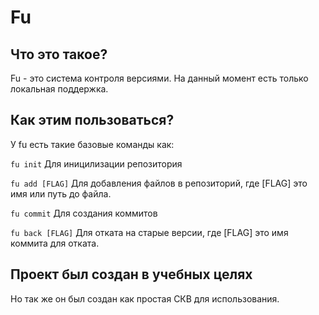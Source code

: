 <h1>Fu</h1>

<h2>Что это такое?</h2>
Fu - это система контроля версиями. На данный момент есть только локальная поддержка.
<h2>Как этим пользоваться?</h2>
У fu есть такие базовые команды как:

<code>fu init</code> Для иницилизации репозитория

<code>fu add [FLAG]</code> Для добавления файлов в репозиторий, где [FLAG] это имя или путь до файла.

<code>fu commit</code> Для создания коммитов

<code>fu back [FLAG]</code> Для отката на старые версии, где [FLAG] это имя коммита для отката.

<h2>Проект был создан в учебных целях</h2>
Но так же он был создан как простая СКВ для использования.
